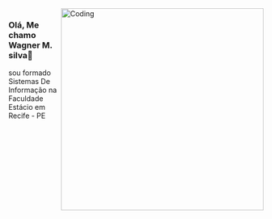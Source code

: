 <img align="right" alt="Coding" width="400" src="[coloque o link aqui](https://www.google.com/url?sa=i&url=https%3A%2F%2Fpt.vecteezy.com%2Fvideo%2F2019901-matriz-digital-fundo&psig=AOvVaw13VIZ_qves8VSqMfuc3EU7&ust=1714522632304000&source=images&cd=vfe&opi=89978449&ved=0CBIQjRxqFwoTCPDwmdXU6IUDFQAAAAAdAAAAABAE)">

### Olá, Me chamo Wagner M. silva👋
sou formado Sistemas De Informação na Faculdade Estácio em Recife - PE
<!--
**wmsmartins/wmsmartins** is a ✨ _special_ ✨ repository because its `README.md` (this file) appears on your GitHub profile.

Here are some ideas to get you started:

- 🔭 I’m currently working on ...
- 🌱 I’m currently learning ...
- 👯 I’m looking to collaborate on ...
- 🤔 I’m looking for help with ...
- 💬 Ask me about ...
- 📫 How to reach me: ...
- 😄 Pronouns: ...
- ⚡ Fun fact: ...
-->
